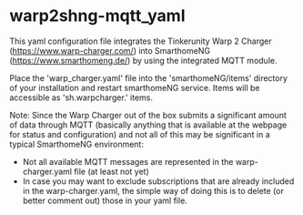 # warp2shng-mqtt_yaml
This yaml configuration file integrates the Tinkerunity Warp 2 Charger (https://www.warp-charger.com/) into SmarthomeNG (https://www.smarthomeng.de/) by using the integrated MQTT module.

Place the 'warp_charger.yaml' file into the 'smarthomeNG/items' directory of your installation and restart smarthomeNG service. Items will be accessible as 'sh.warpcharger.' items.

Note:
Since the Warp Charger out of the box submits a significant amount of data through MQTT (basically anything that is available at the webpage for status and configuration) and not all of this may be significant in a typical SmarthomeNG environment:
- Not all available MQTT messages are represented in the warp-charger.yaml file (at least not yet)
- In case you may want to exclude subscriptions that are already included in the warp-charger.yaml, the simple way of doing this is to delete (or better comment out) those in your yaml file.
